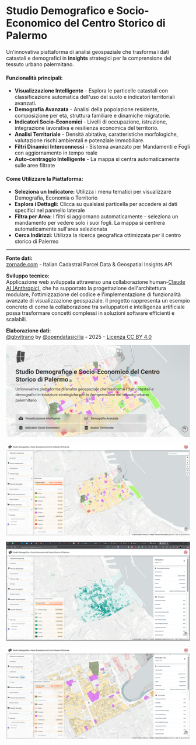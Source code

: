 # Studio Demografico e Socio-Economico del Centro Storico di Palermo
Un'innovativa piattaforma di analisi geospaziale che trasforma i dati catastali e demografici in **insights** strategici per la comprensione del tessuto urbano palermitano.
#### **Funzionalità principali:**
- **Visualizzazione Intelligente** - Esplora le particelle catastali con classificazione automatica dell'uso del suolo e indicatori territoriali avanzati.
- **Demografia Avanzata** - Analisi della popolazione residente, composizione per età, struttura familiare e dinamiche migratorie.
- **Indicatori Socio-Economici** - Livelli di occupazione, istruzione, integrazione lavorativa e resilienza economica del territorio.
- **Analisi Territoriale** - Densità abitativa, caratteristiche morfologiche, valutazione rischi ambientali e potenziale immobiliare.
- **Filtri Dinamici Interconnessi** - Sistema avanzato per Mandamenti e Fogli con aggiornamento in tempo reale
- **Auto-centraggio Intelligente** - La mappa si centra automaticamente sulle aree filtrate
#### **Come Utilizzare la Piattaforma:**
- **Seleziona un Indicatore:** Utilizza i menu tematici per visualizzare Demografia, Economia o Territorio
- **Esplora i Dettagli:** Clicca su qualsiasi particella per accedere ai dati specifici nel pannello laterale
- **Filtra per Area:** I filtri si aggiornano automaticamente - seleziona un mandamento per vedere solo i suoi fogli. La mappa si centrerà automaticamente sull'area selezionata
- **Cerca Indirizzi:** Utilizza la ricerca geografica ottimizzata per il centro storico di Palermo
-----
**Fonte dati:**\
[zornade.com](https://zornade.com/) - Italian Cadastral Parcel Data & Geospatial Insights API

**Sviluppo tecnico:**\
Applicazione web sviluppata attraverso una collaborazione human-[Claude AI (Anthropic)](https://claude.ai), che ha supportato la progettazione dell'architettura modulare, l'ottimizzazione del codice e l'implementazione di funzionalità avanzate di visualizzazione geospaziale. Il progetto rappresenta un esempio concreto di come la collaborazione tra sviluppatori e intelligenza artificiale possa trasformare concetti complessi in soluzioni software efficienti e scalabili.

**Elaborazione dati:**\
[@gbvitrano](https://www.linkedin.com/in/gbvitrano/) by [@opendatasicilia](https://x.com/opendatasicilia "@opendatasicilia") - 2025 - [Licenza CC BY 4.0](https://creativecommons.org/licenses/by/4.0/deed.it)

![social card](img/social_card_02.png)

![social card](img/img_03.png)

![social card](img/img_01.png)

![social card](img/img_02.png)


